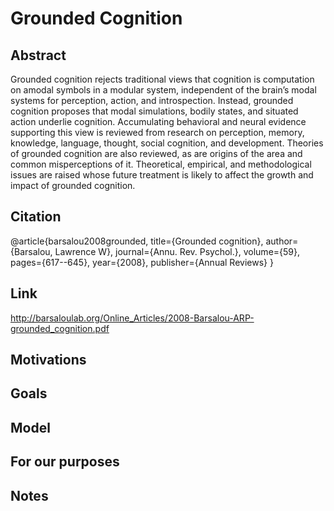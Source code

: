 # Grounded Cognition

## Abstract
Grounded cognition rejects traditional views that cognition is computation on amodal symbols in a modular system, independent of the brain’s modal systems for perception, action, and introspection. Instead, grounded cognition proposes that modal simulations, bodily states, and situated action underlie cognition. Accumulating behavioral and neural evidence supporting this view is reviewed from research on perception, memory, knowledge, language, thought, social cognition, and development. Theories of grounded cognition are also reviewed, as are origins of the area and common misperceptions of it. Theoretical, empirical, and methodological issues are raised whose future treatment is likely to affect the growth and impact of grounded cognition.

## Citation
@article{barsalou2008grounded,
  title={Grounded cognition},
  author={Barsalou, Lawrence W},
  journal={Annu. Rev. Psychol.},
  volume={59},
  pages={617--645},
  year={2008},
  publisher={Annual Reviews}
}

## Link
http://barsaloulab.org/Online_Articles/2008-Barsalou-ARP-grounded_cognition.pdf

## Motivations

## Goals

## Model

## For our purposes

## Notes

